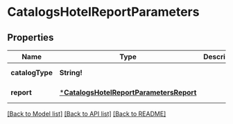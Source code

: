 # CatalogsHotelReportParameters

## Properties
Name | Type | Description | Notes
------------ | ------------- | ------------- | -------------
**catalogType** | **String!** |  | [default to null]
**report** | [***CatalogsHotelReportParametersReport**](CatalogsHotelReportParameters_report.md) |  | [default to null]

[[Back to Model list]](../README.md#documentation-for-models) [[Back to API list]](../README.md#documentation-for-api-endpoints) [[Back to README]](../README.md)


